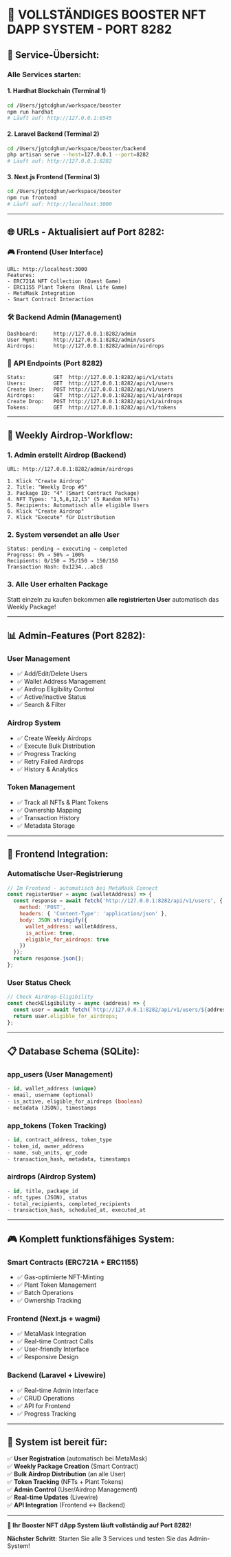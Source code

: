 # 🎉 **VOLLSTÄNDIGES BOOSTER NFT DAPP SYSTEM - PORT 8282**

## 🚀 **Service-Übersicht:**

### **Alle Services starten:**

#### **1. Hardhat Blockchain (Terminal 1)**
```bash
cd /Users/jgtcdghun/workspace/booster
npm run hardhat
# Läuft auf: http://127.0.0.1:8545
```

#### **2. Laravel Backend (Terminal 2)**
```bash
cd /Users/jgtcdghun/workspace/booster/backend
php artisan serve --host=127.0.0.1 --port=8282
# Läuft auf: http://127.0.0.1:8282
```

#### **3. Next.js Frontend (Terminal 3)**
```bash
cd /Users/jgtcdghun/workspace/booster
npm run frontend
# Läuft auf: http://localhost:3000
```

---

## 🌐 **URLs - Aktualisiert auf Port 8282:**

### **🎮 Frontend (User Interface)**
```
URL: http://localhost:3000
Features:
- ERC721A NFT Collection (Quest Game)
- ERC1155 Plant Tokens (Real Life Game)  
- MetaMask Integration
- Smart Contract Interaction
```

### **🛠️ Backend Admin (Management)**
```
Dashboard:     http://127.0.0.1:8282/admin
User Mgmt:     http://127.0.0.1:8282/admin/users
Airdrops:      http://127.0.0.1:8282/admin/airdrops
```

### **📡 API Endpoints (Port 8282)**
```
Stats:         GET  http://127.0.0.1:8282/api/v1/stats
Users:         GET  http://127.0.0.1:8282/api/v1/users
Create User:   POST http://127.0.0.1:8282/api/v1/users
Airdrops:      GET  http://127.0.0.1:8282/api/v1/airdrops
Create Drop:   POST http://127.0.0.1:8282/api/v1/airdrops
Tokens:        GET  http://127.0.0.1:8282/api/v1/tokens
```

---

## 🎯 **Weekly Airdrop-Workflow:**

### **1. Admin erstellt Airdrop (Backend)**
```
URL: http://127.0.0.1:8282/admin/airdrops

1. Klick "Create Airdrop"
2. Title: "Weekly Drop #5"
3. Package ID: "4" (Smart Contract Package)  
4. NFT Types: "1,5,8,12,15" (5 Random NFTs)
5. Recipients: Automatisch alle eligible Users
6. Klick "Create Airdrop"
7. Klick "Execute" für Distribution
```

### **2. System versendet an alle User**
```
Status: pending → executing → completed
Progress: 0% → 50% → 100%
Recipients: 0/150 → 75/150 → 150/150
Transaction Hash: 0x1234...abcd
```

### **3. Alle User erhalten Package**
Statt einzeln zu kaufen bekommen **alle registrierten User** automatisch das Weekly Package!

---

## 📊 **Admin-Features (Port 8282):**

### **User Management**
- ✅ Add/Edit/Delete Users  
- ✅ Wallet Address Management
- ✅ Airdrop Eligibility Control
- ✅ Active/Inactive Status
- ✅ Search & Filter

### **Airdrop System**  
- ✅ Create Weekly Airdrops
- ✅ Execute Bulk Distribution
- ✅ Progress Tracking
- ✅ Retry Failed Airdrops
- ✅ History & Analytics

### **Token Management**
- ✅ Track all NFTs & Plant Tokens
- ✅ Ownership Mapping
- ✅ Transaction History
- ✅ Metadata Storage

---

## 🔧 **Frontend Integration:**

### **Automatische User-Registrierung**
```javascript
// Im Frontend - automatisch bei MetaMask Connect
const registerUser = async (walletAddress) => {
  const response = await fetch('http://127.0.0.1:8282/api/v1/users', {
    method: 'POST',
    headers: { 'Content-Type': 'application/json' },
    body: JSON.stringify({
      wallet_address: walletAddress,
      is_active: true,
      eligible_for_airdrops: true
    })
  });
  return response.json();
};
```

### **User Status Check**
```javascript
// Check Airdrop-Eligibility
const checkEligibility = async (address) => {
  const user = await fetch(`http://127.0.0.1:8282/api/v1/users/${address}`);
  return user.eligible_for_airdrops;
};
```

---

## 📋 **Database Schema (SQLite):**

### **app_users** (User Management)
```sql
- id, wallet_address (unique)
- email, username (optional)  
- is_active, eligible_for_airdrops (boolean)
- metadata (JSON), timestamps
```

### **app_tokens** (Token Tracking)
```sql
- id, contract_address, token_type
- token_id, owner_address
- name, sub_units, qr_code
- transaction_hash, metadata, timestamps
```

### **airdrops** (Airdrop System)
```sql
- id, title, package_id
- nft_types (JSON), status
- total_recipients, completed_recipients
- transaction_hash, scheduled_at, executed_at
```

---

## 🎮 **Komplett funktionsfähiges System:**

### **Smart Contracts (ERC721A + ERC1155)**
- ✅ Gas-optimierte NFT-Minting
- ✅ Plant Token Management
- ✅ Batch Operations
- ✅ Ownership Tracking

### **Frontend (Next.js + wagmi)**
- ✅ MetaMask Integration
- ✅ Real-time Contract Calls
- ✅ User-friendly Interface
- ✅ Responsive Design

### **Backend (Laravel + Livewire)**
- ✅ Real-time Admin Interface
- ✅ CRUD Operations
- ✅ API for Frontend
- ✅ Progress Tracking

---

## 🚀 **System ist bereit für:**

✅ **User Registration** (automatisch bei MetaMask)  
✅ **Weekly Package Creation** (Smart Contract)  
✅ **Bulk Airdrop Distribution** (an alle User)  
✅ **Token Tracking** (NFTs + Plant Tokens)  
✅ **Admin Control** (User/Airdrop Management)  
✅ **Real-time Updates** (Livewire)  
✅ **API Integration** (Frontend ↔ Backend)  

---

**🎉 Ihr Booster NFT dApp System läuft vollständig auf Port 8282!**

**Nächster Schritt**: Starten Sie alle 3 Services und testen Sie das Admin-System!